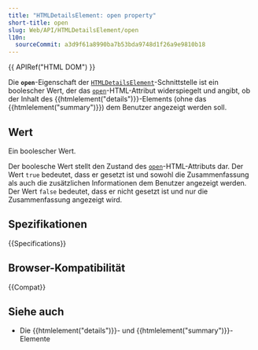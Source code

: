 ```yaml
---
title: "HTMLDetailsElement: open property"
short-title: open
slug: Web/API/HTMLDetailsElement/open
l10n:
  sourceCommit: a3d9f61a8990ba7b53bda9748d1f26a9e9810b18
---
```


{{ APIRef("HTML DOM") }}

Die **`open`**-Eigenschaft der
[`HTMLDetailsElement`](/de/docs/Web/API/HTMLDetailsElement)-Schnittstelle ist ein boolescher Wert, der das
[`open`](/de/docs/Web/HTML/Element/details#open)-HTML-Attribut widerspiegelt und angibt, ob der Inhalt des {{htmlelement("details")}}-Elements (ohne das {{htmlelement("summary")}}) dem Benutzer angezeigt werden soll.

## Wert

Ein boolescher Wert.

Der boolesche Wert stellt den Zustand des [`open`](/de/docs/Web/HTML/Element/details#open)-HTML-Attributs dar. Der Wert `true` bedeutet, dass er gesetzt ist und sowohl die Zusammenfassung als auch die zusätzlichen Informationen dem Benutzer angezeigt werden. Der Wert `false` bedeutet, dass er nicht gesetzt ist und nur die Zusammenfassung angezeigt wird.

## Spezifikationen

{{Specifications}}

## Browser-Kompatibilität

{{Compat}}

## Siehe auch

- Die {{htmlelement("details")}}- und {{htmlelement("summary")}}-Elemente
